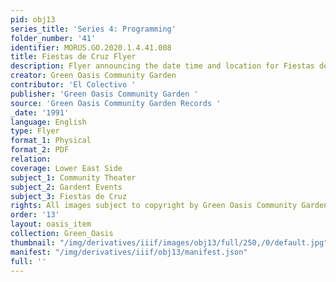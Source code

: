 ```yaml
---
pid: obj13
series_title: 'Series 4: Programming'
folder_number: '41'
identifier: MORUS.GO.2020.1.4.41.008
title: Fiestas de Cruz Flyer
description: Flyer announcing the date time and location for Fiestas de Cruz
creator: Green Oasis Community Garden
contributor: 'El Colectivo '
publisher: 'Green Oasis Community Garden '
source: 'Green Oasis Community Garden Records '
_date: '1991'
language: English
type: Flyer
format_1: Physical
format_2: PDF
relation:
coverage: Lower East Side
subject_1: Community Theater
subject_2: Gardent Events
subject_3: Fiestas de Cruz
rights: All images subject to copyright by Green Oasis Community Garden, Inc.
order: '13'
layout: oasis_item
collection: Green_Oasis
thumbnail: "/img/derivatives/iiif/images/obj13/full/250,/0/default.jpg"
manifest: "/img/derivatives/iiif/obj13/manifest.json"
full: ''
---
```

